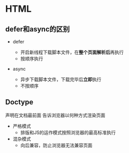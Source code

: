 # HTML

## defer和async的区别

- defer
  - 开启新线程下载脚本文件，在**整个页面解析后**再执行
  - 按顺序执行

- async
  - 异步下载脚本文件，下载完毕后**立即**执行
  - 不按顺序

## Doctype

声明在文档最前面 告诉浏览器以何种方式渲染页面

- 严格模式
  - 排版和JS的运作模式按照浏览器的最高标准执行
- 混杂模式
  - 向后兼容，防止浏览器无法兼容页面

